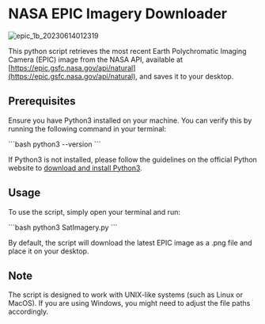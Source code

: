# NASA EPIC Imagery Downloader
![epic_1b_20230614012319](https://github.com/noryev/NASASatImagery/assets/30084404/1cc6b7b9-72e2-4a71-85fb-adcf13ef5c1e)

This python script retrieves the most recent Earth Polychromatic Imaging Camera (EPIC) image from the NASA API, available at [https://epic.gsfc.nasa.gov/api/natural](https://epic.gsfc.nasa.gov/api/natural), and saves it to your desktop.

## Prerequisites

Ensure you have Python3 installed on your machine. You can verify this by running the following command in your terminal:

\```bash
python3 --version
\```

If Python3 is not installed, please follow the guidelines on the official Python website to [download and install Python3](https://www.python.org/downloads/).

## Usage

To use the script, simply open your terminal and run:

\```bash
python3 SatImagery.py
\```

By default, the script will download the latest EPIC image as a .png file and place it on your desktop.

## Note

The script is designed to work with UNIX-like systems (such as Linux or MacOS). If you are using Windows, you might need to adjust the file paths accordingly.
